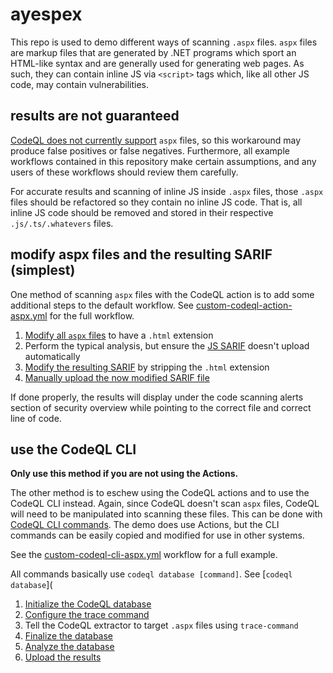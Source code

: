 # ayespex

This repo is used to demo different ways of scanning `.aspx` files. `aspx` files are markup files that are generated by .NET programs which sport an HTML-like syntax and are generally used for generating web pages. As such, they can contain inline JS via `<script>` tags which, like all other JS code, may contain vulnerabilities.

## results are not guaranteed

[CodeQL does not currently support](https://codeql.github.com/docs/codeql-overview/supported-languages-and-frameworks/) `aspx` files, so this workaround may produce false positives or false negatives. Furthermore, all example workflows contained in this repository make certain assumptions, and any users of these workflows should review them carefully.

For accurate results and scanning of inline JS inside `.aspx` files, those `.aspx` files should be refactored so they contain no inline JS code. That is, all inline JS code should be removed and stored in their respective `.js/.ts/.whatevers` files.

## modify aspx files and the resulting SARIF (simplest)

One method of scanning `aspx` files with the CodeQL action is to add some additional steps to the default workflow. See [custom-codeql-action-aspx.yml](./.github/workflows/custom-codeql-action-aspx.yml) for the full workflow.

1. [Modify all `aspx` files](./.github/workflows/custom-codeql-action-aspx.yml#L43) to have a `.html` extension 
2. Perform the typical analysis, but ensure the [JS SARIF](./.github/workflows/custom-codeql-action-aspx.yml#L59) doesn't upload automatically
3. [Modify the resulting SARIF](./.github/workflows/custom-codeql-action-aspx.yml#L72) by stripping the `.html` extension
4. [Manually upload the now modified SARIF file](./.github/workflows/custom-codeql-action-aspx.yml#L80)

If done properly, the results will display under the code scanning alerts section of security overview while pointing to the correct file and correct line of code.

## use the CodeQL CLI

**Only use this method if you are not using the Actions.**

The other method is to eschew using the CodeQL actions and to use the CodeQL CLI instead. Again, since CodeQL doesn't scan `aspx` files, CodeQL will need to be manipulated into scanning these files. This can be done with [CodeQL CLI commands](https://codeql.github.com/docs/codeql-cli/manual/). The demo does use Actions, but the CLI commands can be easily copied and modified for use in other systems. 

See the [custom-codeql-cli-aspx.yml](./.github/workflows/custom-codeql-cli-aspx.yml#L32) workflow for a full example.

All commands basically use `codeql database [command]`. See [`codeql database`](

1. [Initialize the CodeQL database](https://docs.github.com/en/enterprise-cloud@latest/code-security/codeql-cli/codeql-cli-manual/database-init)
2. [Configure the trace command](https://docs.github.com/en/enterprise-cloud@latest/code-security/codeql-cli/codeql-cli-manual/database-trace-command)
3. Tell the CodeQL extractor to target `.aspx` files using `trace-command`
4. [Finalize the database](https://docs.github.com/en/enterprise-cloud@latest/code-security/codeql-cli/codeql-cli-manual/database-finalize)
5. [Analyze the database](https://docs.github.com/en/enterprise-cloud@latest/code-security/codeql-cli/codeql-cli-manual/database-analyze)
6. [Upload the results](https://codeql.github.com/docs/codeql-cli/manual/github-upload-results/)
